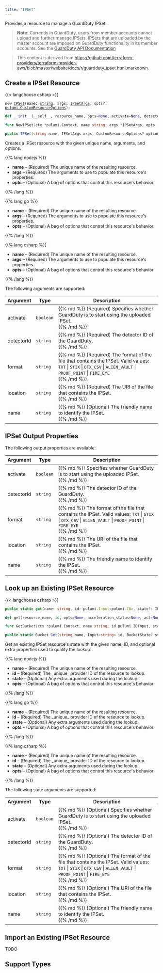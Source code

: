 ```yaml
---
title: "IPSet"
---
```


<!-- WARNING: this file was generated by the Pulumi Terraform Bridge (tfgen) Tool. -->
<!-- Do not edit by hand unless you're certain you know what you are doing! -->

<style>
  table td p { margin-top: 0; margin-bottom: 0; }
</style>

Provides a resource to manage a GuardDuty IPSet.

> **Note:** Currently in GuardDuty, users from member accounts cannot upload and further manage IPSets. IPSets that are uploaded by the master account are imposed on GuardDuty functionality in its member accounts. See the [GuardDuty API Documentation](https://docs.aws.amazon.com/guardduty/latest/ug/create-ip-set.html)

> This content is derived from https://github.com/terraform-providers/terraform-provider-aws/blob/master/website/docs/r/guardduty_ipset.html.markdown.


## Create a IPSet Resource

{{< langchoose csharp >}}

<div class="highlight"><pre class="chroma"><code class="language-typescript" data-lang="typescript"><span class="k">new</span> <span class="nx"><a href=/docs/reference/pkg/nodejs/pulumi/aws/s3/#IPSet>IPSet</a></span><span class="p">(</span><span class="nx">name</span>: <span class="kt"><a href=https://developer.mozilla.org/en-US/docs/Web/JavaScript/Reference/Global_Objects/String>string</a></span><span class="p">,</span> <span class="nx">args</span>: <span class="kt"><a href=/docs/reference/pkg/nodejs/pulumi/aws/s3/#IPSetArgs>IPSetArgs</a></span><span class="p">,</span> <span class="nx">opts?</span>: <span class="kt"><a href=/docs/reference/pkg/nodejs/pulumi/pulumi/#CustomResourceOptions>pulumi.CustomResourceOptions</a></span><span class="p">);</span></code></pre></div>

```python
def __init__(__self__, resource_name, opts=None, activate=None, detector_id=None, format=None, location=None, name=None, __props__=None)
```

```go
func NewIPSet(ctx *pulumi.Context, name string, args *IPSetArgs, opts ...pulumi.ResourceOption) (*IPSet, error)

```

```csharp
public IPSet(string name, IPSetArgs args, CustomResourceOptions? options = null)

```

Creates a IPSet resource with the given unique name, arguments, and options.

{{% lang nodejs %}}
<ul class="pl-10">
    <li><strong>name</strong> &ndash; (Required) The unique name of the resulting resource.</li>
    <li><strong>args</strong> &ndash; (Required) The arguments to use to populate this resource's properties.</li>
    <li><strong>opts</strong> &ndash; (Optional) A bag of options that control this resource's behavior.</li>
</ul>
{{% /lang %}}

{{% lang go %}}
<ul class="pl-10">
    <li><strong>name</strong> &ndash; (Required) The unique name of the resulting resource.</li>
    <li><strong>args</strong> &ndash; (Required) The arguments to use to populate this resource's properties.</li>
    <li><strong>opts</strong> &ndash; (Optional) A bag of options that control this resource's behavior.</li>
</ul>
{{% /lang %}}

{{% lang csharp %}}
<ul class="pl-10">
    <li><strong>name</strong> &ndash; (Required) The unique name of the resulting resource.</li>
    <li><strong>args</strong> &ndash; (Required) The arguments to use to populate this resource's properties.</li>
    <li><strong>opts</strong> &ndash; (Optional) A bag of options that control this resource's behavior.</li>
</ul>
{{% /lang %}}

The following arguments are supported:

<table class="ml-6">
    <thead>
        <tr>
            <th>Argument</th>
            <th>Type</th>
            <th>Description</th>
        </tr>
    </thead>
    <tbody>
        <tr>
            <td class="align-top">activate</td>
            <td class="align-top"><code>boolean</code></td>
            <td class="align-top">{{% md %}}
(Required) Specifies whether GuardDuty is to start using the uploaded IPSet.

{{% /md %}}</td>
        </tr>
        <tr>
            <td class="align-top">detector<wbr>Id</td>
            <td class="align-top"><code>string</code></td>
            <td class="align-top">{{% md %}}
(Required) The detector ID of the GuardDuty.

{{% /md %}}</td>
        </tr>
        <tr>
            <td class="align-top">format</td>
            <td class="align-top"><code>string</code></td>
            <td class="align-top">{{% md %}}
(Required) The format of the file that contains the IPSet. Valid values: `TXT` | `STIX` | `OTX_CSV` | `ALIEN_VAULT` | `PROOF_POINT` | `FIRE_EYE`

{{% /md %}}</td>
        </tr>
        <tr>
            <td class="align-top">location</td>
            <td class="align-top"><code>string</code></td>
            <td class="align-top">{{% md %}}
(Required) The URI of the file that contains the IPSet.

{{% /md %}}</td>
        </tr>
        <tr>
            <td class="align-top">name</td>
            <td class="align-top"><code>string</code></td>
            <td class="align-top">{{% md %}}
(Optional) The friendly name to identify the IPSet.

{{% /md %}}</td>
        </tr>
    </tbody>
</table>

## IPSet Output Properties

The following output properties are available:

<table class="ml-6">
    <thead>
        <tr>
            <th>Argument</th>
            <th>Type</th>
            <th>Description</th>
        </tr>
    </thead>
    <tbody>
        <tr>
            <td class="align-top">activate</td>
            <td class="align-top"><code>boolean</code></td>
            <td class="align-top">{{% md %}}
Specifies whether GuardDuty is to start using the uploaded IPSet.

{{% /md %}}</td>
        </tr>
        <tr>
            <td class="align-top">detector<wbr>Id</td>
            <td class="align-top"><code>string</code></td>
            <td class="align-top">{{% md %}}
The detector ID of the GuardDuty.

{{% /md %}}</td>
        </tr>
        <tr>
            <td class="align-top">format</td>
            <td class="align-top"><code>string</code></td>
            <td class="align-top">{{% md %}}
The format of the file that contains the IPSet. Valid values: `TXT` | `STIX` | `OTX_CSV` | `ALIEN_VAULT` | `PROOF_POINT` | `FIRE_EYE`

{{% /md %}}</td>
        </tr>
        <tr>
            <td class="align-top">location</td>
            <td class="align-top"><code>string</code></td>
            <td class="align-top">{{% md %}}
The URI of the file that contains the IPSet.

{{% /md %}}</td>
        </tr>
        <tr>
            <td class="align-top">name</td>
            <td class="align-top"><code>string</code></td>
            <td class="align-top">{{% md %}}
The friendly name to identify the IPSet.

{{% /md %}}</td>
        </tr>
    </tbody>
</table>

## Look up an Existing IPSet Resource

{{< langchoose csharp >}}

```typescript
public static get(name: string, id: pulumi.Input<pulumi.ID>, state?: IPSetState, opts?: pulumi.CustomResourceOptions): IPSet;
```

```python
def get(resource_name, id, opts=None, acceleration_status=None, acl=None, arn=None, bucket=None, bucket_domain_name=None, bucket_prefix=None, bucket_regional_domain_name=None, cors_rules=None, force_destroy=None, hosted_zone_id=None, lifecycle_rules=None, loggings=None, object_lock_configuration=None, policy=None, region=None, replication_configuration=None, request_payer=None, server_side_encryption_configuration=None, tags=None, versioning=None, website=None, website_domain=None, website_endpoint=None)
```

```go
func GetBucket(ctx *pulumi.Context, name string, id pulumi.IDInput, state *BucketState, opts ...pulumi.ResourceOption) (*Bucket, error)
```

```csharp
public static Bucket Get(string name, Input<string> id, BucketState? state = null, CustomResourceOptions? options = null);
```

Get an existing IPSet resource's state with the given name, ID, and optional extra
properties used to qualify the lookup.

{{% lang nodejs %}}
<ul class="pl-10">
    <li><strong>name</strong> &ndash; (Required) The unique name of the resulting resource.</li>
    <li><strong>id</strong> &ndash; (Required) The _unique_ provider ID of the resource to lookup.</li>
    <li><strong>state</strong> &ndash; (Optional) Any extra arguments used during the lookup.</li>
    <li><strong>opts</strong> &ndash; (Optional) A bag of options that control this resource's behavior.</li>
</ul>
{{% /lang %}}

{{% lang go %}}
<ul class="pl-10">
    <li><strong>name</strong> &ndash; (Required) The unique name of the resulting resource.</li>
    <li><strong>id</strong> &ndash; (Required) The _unique_ provider ID of the resource to lookup.</li>
    <li><strong>state</strong> &ndash; (Optional) Any extra arguments used during the lookup.</li>
    <li><strong>opts</strong> &ndash; (Optional) A bag of options that control this resource's behavior.</li>
</ul>
{{% /lang %}}

{{% lang csharp %}}
<ul class="pl-10">
    <li><strong>name</strong> &ndash; (Required) The unique name of the resulting resource.</li>
    <li><strong>id</strong> &ndash; (Required) The _unique_ provider ID of the resource to lookup.</li>
    <li><strong>state</strong> &ndash; (Optional) Any extra arguments used during the lookup.</li>
    <li><strong>opts</strong> &ndash; (Optional) A bag of options that control this resource's behavior.</li>
</ul>
{{% /lang %}}

The following state arguments are supported:

<table class="ml-6">
    <thead>
        <tr>
            <th>Argument</th>
            <th>Type</th>
            <th>Description</th>
        </tr>
    </thead>
    <tbody>
        <tr>
            <td class="align-top">activate</td>
            <td class="align-top"><code>boolean</code></td>
            <td class="align-top">{{% md %}}
(Optional) Specifies whether GuardDuty is to start using the uploaded IPSet.

{{% /md %}}</td>
        </tr>
        <tr>
            <td class="align-top">detector<wbr>Id</td>
            <td class="align-top"><code>string</code></td>
            <td class="align-top">{{% md %}}
(Optional) The detector ID of the GuardDuty.

{{% /md %}}</td>
        </tr>
        <tr>
            <td class="align-top">format</td>
            <td class="align-top"><code>string</code></td>
            <td class="align-top">{{% md %}}
(Optional) The format of the file that contains the IPSet. Valid values: `TXT` | `STIX` | `OTX_CSV` | `ALIEN_VAULT` | `PROOF_POINT` | `FIRE_EYE`

{{% /md %}}</td>
        </tr>
        <tr>
            <td class="align-top">location</td>
            <td class="align-top"><code>string</code></td>
            <td class="align-top">{{% md %}}
(Optional) The URI of the file that contains the IPSet.

{{% /md %}}</td>
        </tr>
        <tr>
            <td class="align-top">name</td>
            <td class="align-top"><code>string</code></td>
            <td class="align-top">{{% md %}}
(Optional) The friendly name to identify the IPSet.

{{% /md %}}</td>
        </tr>
    </tbody>
</table>

## Import an Existing IPSet Resource

TODO

## Support Types

